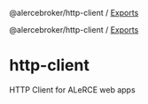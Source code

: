 @alercebroker/http-client / [Exports](modules.md)

@alercebroker/http-client / [Exports](modules.md)

# http-client

HTTP Client for ALeRCE web apps
